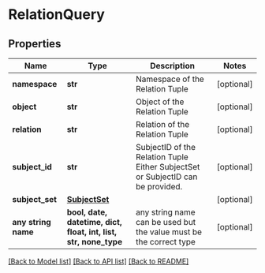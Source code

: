 # RelationQuery


## Properties
Name | Type | Description | Notes
------------ | ------------- | ------------- | -------------
**namespace** | **str** | Namespace of the Relation Tuple | [optional] 
**object** | **str** | Object of the Relation Tuple | [optional] 
**relation** | **str** | Relation of the Relation Tuple | [optional] 
**subject_id** | **str** | SubjectID of the Relation Tuple  Either SubjectSet or SubjectID can be provided. | [optional] 
**subject_set** | [**SubjectSet**](SubjectSet.md) |  | [optional] 
**any string name** | **bool, date, datetime, dict, float, int, list, str, none_type** | any string name can be used but the value must be the correct type | [optional]

[[Back to Model list]](../README.md#documentation-for-models) [[Back to API list]](../README.md#documentation-for-api-endpoints) [[Back to README]](../README.md)


